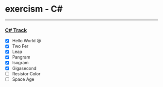 # exercism - C#
----

### [C# Track](https://exercism.io/my/tracks/csharp)

- [x] Hello World :laughing:
- [x] Two Fer
- [x] Leap
- [x] Pangram
- [x] Isogram
- [x] Gigasecond
- [ ] Resistor Color
- [ ] Space Age  

